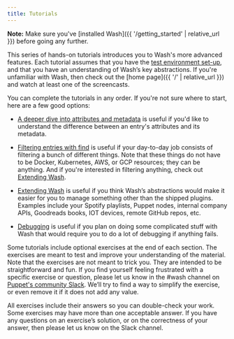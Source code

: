 ```yaml
---
title: Tutorials
---
```

**Note:** Make sure you've [installed Wash]({{ '/getting_started' | relative_url }}) before going any further.

This series of hands-on tutorials introduces you to Wash's more advanced features. Each tutorial assumes that you have the [test environment set-up](00_test_environment), and that you have an understanding of Wash’s key abstractions. If you're unfamiliar with Wash, then check out the [home page]({{ '/' | relative_url }}) and watch at least one of the screencasts.

You can complete the tutorials in any order. If you're not sure where to start, here are a few good options: 

* [A deeper dive into attributes and metadata](01_attributes_metadata) is useful if you'd like to understand the difference between an entry's attributes and its metadata.

* [Filtering entries with find](02_find) is useful if your day-to-day job consists of filtering a bunch of different things. Note that these things do not have to be Docker, Kubernetes, AWS, or GCP resources; they can be anything. And if you're interested in filtering anything, check out [Extending Wash](03_extending_wash).

* [Extending Wash](03_extending_wash) is useful if you think Wash’s abstractions would make it easier for you to manage something other than the shipped plugins. Examples include your Spotify playlists, Puppet nodes, internal company APIs, Goodreads books, IOT devices, remote GitHub repos, etc.

* [Debugging](04_debugging/whistory) is useful if you plan on doing some complicated stuff with Wash that would require you to do a lot of debugging if anything fails.

Some tutorials include optional exercises at the end of each section. The exercises are meant to test and improve your understanding of the material. Note that the exercises are not meant to trick you. They are intended to be straightforward and fun. If you find yourself feeling frustrated with a specific exercise or question, please let us know in the #wash channel on [Puppet's community Slack](https://puppetcommunity.slack.com/?redir=%2Fapp_redirect%3Fchannel%3Dwash). We’ll try to find a way to simplify the exercise, or even remove it if it does not add any value.

All exercises include their answers so you can double-check your work. Some exercises may have more than one acceptable answer. If you have any questions on an exercise’s solution, or on the correctness of your answer, then please let us know on the Slack channel.
